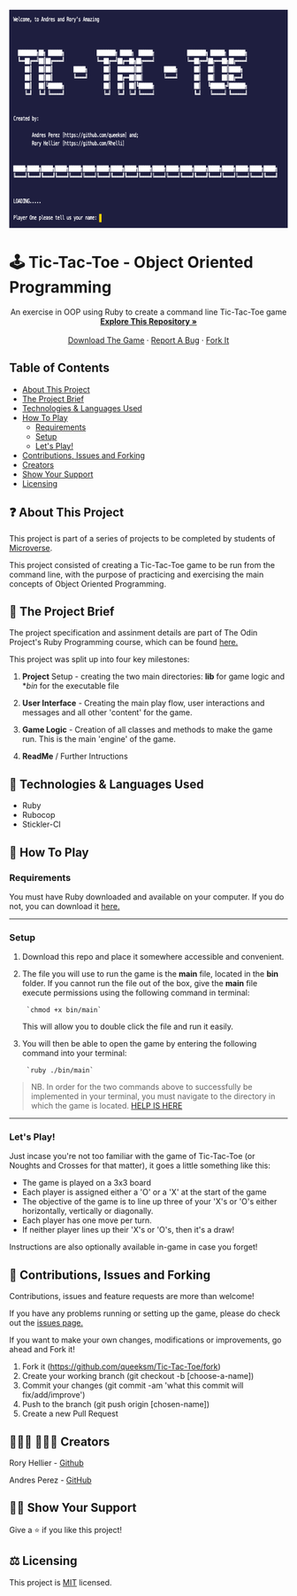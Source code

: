 
<p align="center">
  <img src="splash-screen.png" alt="Splash Screen" width="718" height="394">

  <p align="center">
  
  # 🕹️ Tic-Tac-Toe - Object Oriented Programming
  </p>

  <p align="center">
    An exercise in OOP using Ruby to create a command line Tic-Tac-Toe game
    <br />
    <a href="https://github.com/queeksm/Tic-Tac-Toe/tree/master"><strong>Explore This Repository »</strong></a>
    <br />
    <br />
    <a href="https://github.com/queeksm/Tic-Tac-Toe/archive/master.zip">Download The Game</a>
    ·
    <a href="https://github.com/queeksm/Tic-Tac-Toe/issues">Report A Bug</a>
    ·
    <a href="https://github.com/queeksm/Tic-Tac-Toe/fork">Fork It</a>
  </p>
</p>



## Table of Contents
  - [About This Project](#%e2%9d%93-about-this-project)
  - [The Project Brief](#%f0%9f%9a%a7-the-project-brief)
  - [Technologies &amp; Languages Used](#%f0%9f%94%a8-technologies-amp-languages-used)
  - [How To Play](#%f0%9f%91%be-how-to-play)
    - [Requirements](#requirements)
    - [Setup](#setup)
    - [Let's Play!](#lets-play)
  - [Contributions, Issues and Forking](#%f0%9f%a5%82-contributions-issues-and-forking)
  - [Creators](#%f0%9f%91%a8%f0%9f%8f%bd%e2%80%8d%f0%9f%92%bb-%f0%9f%91%a8%f0%9f%8f%bf%e2%80%8d%f0%9f%92%bb-creators)
  - [Show Your Support](#%f0%9f%96%90%f0%9f%8f%bc-show-your-support)
  - [Licensing](#%e2%9a%96%ef%b8%8f-licensing)


## ❓ About This Project

This project is part of a series of projects to be completed by students of [Microverse](https://www.microverse.org/ 'The Global School for Remote Software Developers!').

This project consisted of creating a Tic-Tac-Toe game to be run from the command line, with the purpose of practicing and exercising the main concepts of Object Oriented Programming.

## 🚧 The Project Brief

The project specification and assinment details are part of The Odin Project's Ruby Programming course, which can be found [here.](https://www.theodinproject.com/courses/ruby-programming/lessons/oop)

This project was split up into four key milestones:
1. **Project** Setup - creating the two main directories: **lib**       for game    logic and **bin* for the executable file

2. **User Interface** - Creating the main play flow, user                           interactions and messages and all other 'content' for the game.

3. **Game Logic** - Creation of all classes and methods to make the     game        run. This is the main 'engine' of the game.

4. **ReadMe** / Further Intructions

## 🔨 Technologies & Languages Used

- Ruby
- Rubocop
- Stickler-CI

## 👾 How To Play
### Requirements
You must have Ruby downloaded and available on your computer. If you do not, you can download it [here.](https://www.ruby-lang.org/en/downloads/)

___

### Setup
1. Download this repo and place it somewhere accessible and convenient.

3. The file you will use to run the game is the **main** file, located in the       **bin** folder. If you cannot run the file out of the box, give the **main**     file execute permissions using the following command in terminal:

        `chmod +x bin/main`

    This will allow you to double click the file and run it easily.

4. You will then be able to open the game by entering the following command into your terminal:

        `ruby ./bin/main`

> NB. In order for the two commands above to successfully be implemented in your terminal, you must navigate to the directory in which the game is located. [HELP IS HERE](https://help.ubuntu.com/community/UsingTheTerminal)

___

### Let's Play!
Just incase you're not too familiar with the game of Tic-Tac-Toe (or Noughts and Crosses for that matter), it goes a little something like this:

- The game is played on a 3x3 board
- Each player is assigned either a 'O' or a 'X' at the start of the game
- The objective of the game is to line up three of your 'X's or 'O's either horizontally,          vertically or diagonally.
- Each player has one move per turn.
- If neither player lines up their 'X's or 'O's, then it's a draw!

Instructions are also optionally available in-game in case you forget!

## 🥂 Contributions, Issues and Forking

Contributions, issues and feature requests are more than welcome! 

If you have any problems running or setting up the game, please do check out the [issues page.](https://github.com/queeksm/Tic-Tac-Toe/issues)

If you want to make your own changes, modifications or improvements, go ahead and Fork it!
1. Fork it (https://github.com/queeksm/Tic-Tac-Toe/fork)
2. Create your working branch (git checkout -b [choose-a-name])
3. Commit your changes (git commit -am 'what this commit will fix/add/improve')
4. Push to the branch (git push origin [chosen-name])
5. Create a new Pull Request

## 👨🏽‍💻 👨🏿‍💻 Creators

Rory Hellier - [Github](https://github.com/Rhelli)

Andres Perez - [GitHub](https://github.com/queeksm)

## 🖐🏼 Show Your Support

Give a ⭐️ if you like this project!

## ⚖️ Licensing

This project is [MIT](https://github.com/queeksm/Tic-Tac-Toe/LICENSE.txt) licensed.
